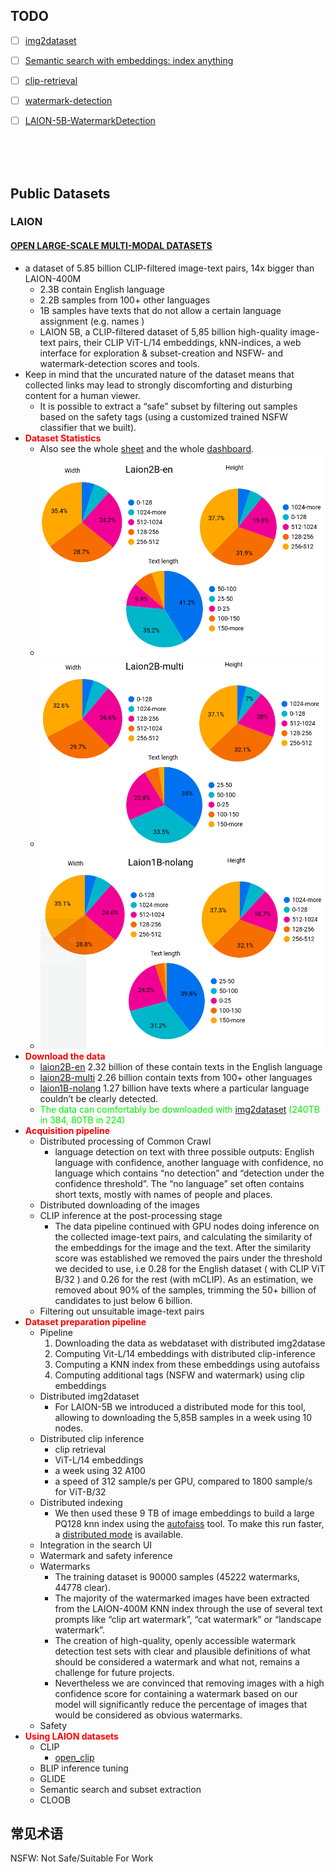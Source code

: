 
## TODO

- [ ] [img2dataset](https://github.com/rom1504/img2dataset)
- [ ] [Semantic search with embeddings: index anything](https://rom1504.medium.com/semantic-search-with-embeddings-index-anything-8fb18556443c)
- [ ] [clip-retrieval](https://github.com/rom1504/clip-retrieval)
- [ ] [watermark-detection](https://github.com/LAION-AI/watermark-detection)
- [ ] [LAION-5B-WatermarkDetection](https://github.com/LAION-AI/LAION-5B-WatermarkDetection/releases/tag/1.0)



<br><br><br>


## Public Datasets

### LAION

#### [OPEN LARGE-SCALE MULTI-MODAL DATASETS](https://laion.ai/blog/laion-5b/)
  *  a dataset of 5.85 billion CLIP-filtered image-text pairs, 14x bigger than LAION-400M
     *  2.3B contain English language
     *  2.2B samples from 100+ other languages
     *  1B samples have texts that do not allow a certain language assignment (e.g. names )
     *  LAION 5B, a CLIP-filtered dataset of 5,85 billion high-quality image-text pairs, their CLIP ViT-L/14 embeddings, kNN-indices, a web interface for exploration & subset-creation and NSFW- and watermark-detection scores and tools.
  *  Keep in mind that the uncurated nature of the dataset means that collected links may lead to strongly discomforting and disturbing content for a human viewer. 
     *  It is possible to extract a “safe” subset by filtering out samples based on the safety tags (using a customized trained NSFW classifier that we built). 
  *  **<font color='red'>Dataset Statistics</font>** 
     * Also see the whole [sheet](https://docs.google.com/spreadsheets/d/19AkcufyABAnbBlsr12VUmlR9oyQWb4uloAQnd-rqJC0/edit#gid=0) and the whole [dashboard](https://datastudio.google.com/reporting/c67c1749-816f-464f-873a-867b4a43f044/page/p_i9he8sxntc/edit).
     * ![](./images/Laion2B-en.jpg)
     * ![](./images/Laion2B-multi.jpg)
     * ![](./images/Laion2B-nolang.jpg)
  *  **<font color='red'>Download the data</font>** 
     *  [laion2B-en](https://huggingface.co/datasets/laion/laion2B-en) 2.32 billion of these contain texts in the English language
     *  [laion2B-multi](https://huggingface.co/datasets/laion/laion2B-multi) 2.26 billion contain texts from 100+ other languages
     *  [laion1B-nolang](https://huggingface.co/datasets/laion/laion1B-nolang) 1.27 billion have texts where a particular language couldn’t be clearly detected.
     *  <font color='gree'>The data can comfortably be downloaded with [img2dataset](https://github.com/rom1504/img2dataset) (240TB in 384, 80TB in 224)</font>
  *  **<font color='red'>Acquisition pipeline</font>** 
     *  Distributed processing of Common Crawl
        *  language detection on text with three possible outputs: English language with confidence, another language with confidence, no language which contains “no detection” and “detection under the confidence threshold”. The “no language” set often contains short texts, mostly with names of people and places. 
     *  Distributed downloading of the images
     *  CLIP inference at the post-processing stage
        *  The data pipeline continued with GPU nodes doing inference on the collected image-text pairs, and calculating the similarity of the embeddings for the image and the text. After the similarity score was established we removed the pairs under the threshold we decided to use, i.e 0.28 for the English dataset ( with CLIP ViT B/32 ) and 0.26 for the rest (with mCLIP). As an estimation, we removed about 90% of the samples, trimming the 50+ billion of candidates to just below 6 billion.
     *  Filtering out unsuitable image-text pairs
  * **<font color='red'>Dataset preparation pipeline</font>**
    * Pipeline
      1. Downloading the data as webdataset with distributed img2datase
      2. Computing Vit-L/14 embeddings with distributed clip-inference
      3. Computing a KNN index from these embeddings using autofaiss
      4. Computing additional tags (NSFW and watermark) using clip embeddings
    * Distributed img2dataset
      * For LAION-5B we introduced a distributed mode for this tool, allowing to downloading the 5,85B samples in a week using 10 nodes.
    * Distributed clip inference
      *  clip retrieval
      *  ViT-L/14 embeddings
      *  a week using 32 A100
      *  a speed of 312 sample/s per GPU, compared to 1800 sample/s for ViT-B/32
    * Distributed indexing
      * We then used these 9 TB of image embeddings to build a large PQ128 knn index using the [autofaiss](https://github.com/criteo/autofaiss) tool. To make this run faster, a [distributed mode](https://github.com/criteo/autofaiss/blob/master/docs/distributed/distributed_autofaiss.md) is available.
    * Integration in the search UI
    * Watermark and safety inference
    * Watermarks
      * The training dataset is 90000 samples (45222 watermarks, 44778 clear).
      * The majority of the watermarked images have been extracted from the LAION-400M KNN index through the use of several text prompts like “clip art watermark”, “cat watermark” or “landscape watermark”.
      * The creation of high-quality, openly accessible watermark detection test sets with clear and plausible definitions of what should be considered a watermark and what not, remains a challenge for future projects. 
      * Nevertheless we are convinced that removing images with a high confidence score for containing a watermark based on our model will significantly reduce the percentage of images that would be considered as obvious watermarks.
    * Safety
  * **<font color='red'>Using LAION datasets</font>**
    * CLIP
      * [open_clip](https://github.com/mlfoundations/open_clip)
    * BLIP inference tuning
    * GLIDE
    * Semantic search and subset extraction
    * CLOOB

## 常见术语

NSFW: Not Safe/Suitable For Work